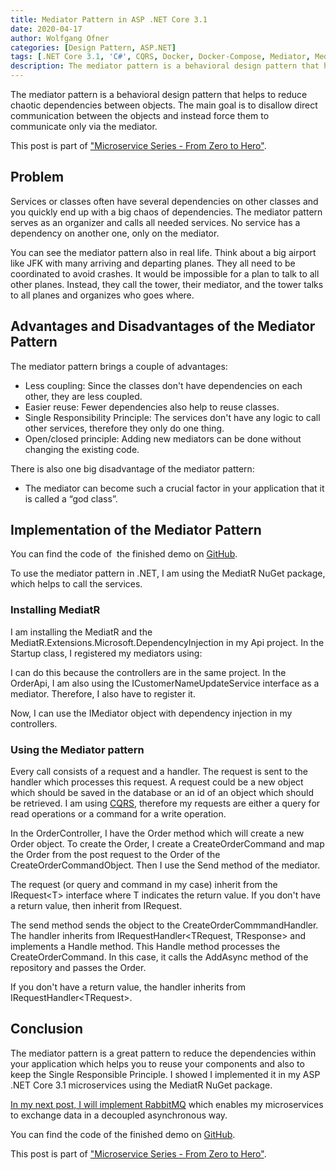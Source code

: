 ```yaml
---
title: Mediator Pattern in ASP .NET Core 3.1
date: 2020-04-17
author: Wolfgang Ofner
categories: [Design Pattern, ASP.NET]  
tags: [.NET Core 3.1, 'C#', CQRS, Docker, Docker-Compose, Mediator, MediatR, Microservice, RabbitMQ, Swagger]
description: The mediator pattern is a behavioral design pattern that helps to reduce chaotic dependencies between objects by coordinating the communication.
---
```

The mediator pattern is a behavioral design pattern that helps to reduce chaotic dependencies between objects. The main goal is to disallow direct communication between the objects and instead force them to communicate only via the mediator.

This post is part of ["Microservice Series - From Zero to Hero"](/microservice-series-from-zero-to-hero).

## Problem

Services or classes often have several dependencies on other classes and you quickly end up with a big chaos of dependencies. The mediator pattern serves as an organizer and calls all needed services. No service has a dependency on another one, only on the mediator.

You can see the mediator pattern also in real life. Think about a big airport like JFK with many arriving and departing planes. They all need to be coordinated to avoid crashes. It would be impossible for a plan to talk to all other planes. Instead, they call the tower, their mediator, and the tower talks to all planes and organizes who goes where.

## Advantages and Disadvantages of the Mediator Pattern

The mediator pattern brings a couple of advantages:

  * Less coupling: Since the classes don't have dependencies on each other, they are less coupled.
  * Easier reuse: Fewer dependencies also help to reuse classes.
  * Single Responsibility Principle: The services don't have any logic to call other services, therefore they only do one thing.
  * Open/closed principle: Adding new mediators can be done without changing the existing code.

There is also one big disadvantage of the mediator pattern:

  * The mediator can become such a crucial factor in your application that it is called a &#8220;god class&#8221;.

## Implementation of the Mediator Pattern

You can find the code of  the finished demo on <a href="https://github.com/WolfgangOfner/MicroserviceDemo" target="_blank" rel="noopener noreferrer">GitHub</a>.

To use the mediator pattern in .NET, I am using the MediatR NuGet package, which helps to call the services.

### Installing MediatR

I am installing the MediatR and the MediatR.Extensions.Microsoft.DependencyInjection in my Api project. In the Startup class, I registered my mediators using:

<script src="https://gist.github.com/WolfgangOfner/8d6ba951346772d06bd0ad802543bbd5.js"></script>

I can do this because the controllers are in the same project. In the OrderApi, I am also using the ICustomerNameUpdateService interface as a mediator. Therefore, I also have to register it.

<script src="https://gist.github.com/WolfgangOfner/461824eef3e66559c9af25350fa6bdb0.js"></script>

Now, I can use the IMediator object with dependency injection in my controllers.

<script src="https://gist.github.com/WolfgangOfner/68bfac54e68dc33c96aeee7fd8165c2f.js"></script>

### Using the Mediator pattern

Every call consists of a request and a handler. The request is sent to the handler which processes this request. A request could be a new object which should be saved in the database or an id of an object which should be retrieved. I am using [CQRS](https://www.programmingwithwolfgang.com/cqrs-in-asp-net-core-3-1), therefore my requests are either a query for read operations or a command for a write operation.

In the OrderController, I have the Order method which will create a new Order object. To create the Order, I create a CreateOrderCommand and map the Order from the post request to the Order of the CreateOrderCommandObject. Then I use the Send method of the mediator.

<script src="https://gist.github.com/WolfgangOfner/f722b90f97845a00f668a276117cb75f.js"></script>

The request (or query and command in my case) inherit from the IRequest\<T\> interface where T indicates the return value. If you don't have a return value, then inherit from IRequest.

<script src="https://gist.github.com/WolfgangOfner/e9b5763c22ef59e5dfe7917613671323.js"></script>

The send method sends the object to the CreateOrderCommmandHandler. The handler inherits from IRequestHandler<TRequest, TResponse> and implements a Handle method. This Handle method processes the CreateOrderCommand. In this case, it calls the AddAsync method of the repository and passes the Order.

<script src="https://gist.github.com/WolfgangOfner/e2eadd115d3645951cd3affaa1883758.js"></script>

If you don't have a return value, the handler inherits from IRequestHandler\<TRequest\>.

## Conclusion

The mediator pattern is a great pattern to reduce the dependencies within your application which helps you to reuse your components and also to keep the Single Responsible Principle. I showed I implemented it in my ASP .NET Core 3.1 microservices using the MediatR NuGet package.

<a href="/rabbitmq-in-an-asp-net-core-3-1-microservice" target="_blank" rel="noopener noreferrer">In my next post, I will implement RabbitMQ</a> which enables my microservices to exchange data in a decoupled asynchronous way.

You can find the code of the finished demo on <a href="https://github.com/WolfgangOfner/MicroserviceDemo" target="_blank" rel="noopener noreferrer">GitHub</a>.

This post is part of ["Microservice Series - From Zero to Hero"](/microservice-series-from-zero-to-hero).